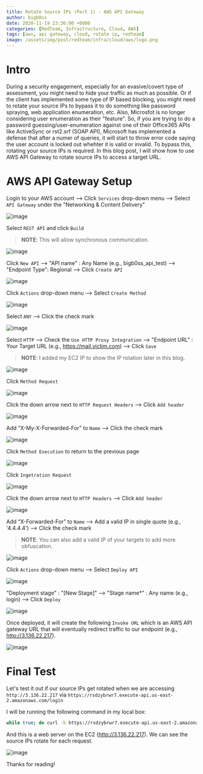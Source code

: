 ```yaml
---
title: Rotate Source IPs (Part 1) - AWS API Gateway
author: bigb0ss
date: 2020-11-19 23:36:00 +0800
categories: [RedTeam, Infrastructure, Cloud, AWS]
tags: [aws, api gateway, cloud, rotate ip, redteam]
image: /assets/img/post/redteam/infra/cloud/aws/logo.png
---
```


# Intro

During a security engagement, especially for an evasive/covert type of assessment, you might need to hide your traffic as much as possible. Or if the client has implemented some type of IP based blocking, you might need to rotate your source IPs to bypass it to do something like password spraying, web application enumeration, etc. Also, Microsfot is no longer considering user enumeration as their "feature". So, if you are trying to do a password guessing/user-enumeration against one of their Office365 APIs like ActiveSync or rst2.srf (SOAP API), Microsoft has implemented a defense that after a numer of queries, it will start to throw error code saying the user account is locked out whehter it is valid or invalid. To bypass this, rotating your source IPs is required. In this blog post, I will show how to use AWS API Gateway to rotate source IPs to access a target URL. 

# AWS API Gateway Setup

Login to your AWS account 
  --> Click `Services` drop-down menu 
  --> Select `API Gateway` under the "Networking & Content Delivery"

![image](/assets/img/post/redteam/infra/cloud/aws/01.png)

Select `REST API` and click `Build`

>**NOTE**: This will allow synchronous communication.

![image](/assets/img/post/redteam/infra/cloud/aws/02.png)

Click `New API`
  --> "API name" : Any Name (e.g., bigb0ss_api_test)
  --> "Endpoint Type": Regional
  --> Click `Create API`

![image](/assets/img/post/redteam/infra/cloud/aws/03.png)

Click `Actions` drop-down menu
  --> Select `Create Method`

![image](/assets/img/post/redteam/infra/cloud/aws/04.png)

Select `ANY`
  --> Click the check mark

![image](/assets/img/post/redteam/infra/cloud/aws/05.png)

Select `HTTP`
  --> Check the `Use HTTP Proxy Integration`
  --> "Endpoint URL" : Your Target URL (e.g., https://mail.victim.com)
  --> Click `Save`   

>**NOTE**: I added my EC2 IP to show the IP rotation later in this blog.

![image](/assets/img/post/redteam/infra/cloud/aws/06.png)

Click `Method Request`

![image](/assets/img/post/redteam/infra/cloud/aws/07.png)

Click the down arrow next to `HTTP Request Headers`
  --> Click `Add header`

![image](/assets/img/post/redteam/infra/cloud/aws/08.png)

Add “X-My-X-Forwarded-For” to `Name` 
  -—> Click the check mark 
  
![image](/assets/img/post/redteam/infra/cloud/aws/09.png) 

Click `Method Execution` to return to the previous page

![image](/assets/img/post/redteam/infra/cloud/aws/10.png) 

Click `Ingetration Request`

![image](/assets/img/post/redteam/infra/cloud/aws/11.png) 

Click the down arrow next to `HTTP Headers`
  --> Click `Add header`

![image](/assets/img/post/redteam/infra/cloud/aws/12.png)

Add “X-Forwarded-For” to `Name` 
  -—> Add a valid IP in single quote (e.g., '4.4.4.4')
  -—> Click the check mark

>**NOTE**: You can also add a valid IP of your targets to add more obfuscation.

![image](/assets/img/post/redteam/infra/cloud/aws/13.png)

Click `Actions` drop-down menu
  --> Select `Deploy API`

![image](/assets/img/post/redteam/infra/cloud/aws/14.png)

"Deployment stage" : "[New Stage]"
  --> "Stage name*" : Any name (e.g., login)
  --> Click `Deploy`

![image](/assets/img/post/redteam/infra/cloud/aws/15.png)

Once deployed, it will create the following `Invoke URL` which is an AWS API gateway URL that will eventually redirect traffic to our endpoint (e.g., http://3.136.22.217). 

![image](/assets/img/post/redteam/infra/cloud/aws/16.png)

# Final Test

Let's test it out if our source IPs get rotated when we are accessing `http://3.136.22.217` via `https://rsdzybrwr7.execute-api.us-east-2.amazonaws.com/login`

I will be running the following command in my local box:

```bash
while true; do curl -k https://rsdzybrwr7.execute-api.us-east-2.amazonaws.com/login; done
```

And this is a web server on the EC2 (http://3.136.22.217). We can see the source IPs rotate for each request.

![image](/assets/img/post/redteam/infra/cloud/aws/17.png)

Thanks for reading!